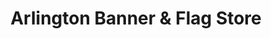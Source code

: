 ---
title: "Arlington Banner & Flag Store"
url: /arlington/arlington-banner-and-flag-store/
shop: lettering
---